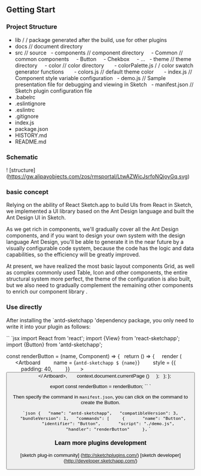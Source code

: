 ## Getting Start

### Project Structure

- lib / / package generated after the build, use for other plugins
- docs // document directory
- src // source
  - components // component directory
    - Common // common components
    - Button
    - Chekbox
    - ...
  - theme // theme directory
    - color // color directory
      - colorPalette.js / / color swatch generator functions
      - colors.js // default theme color
      - index.js // Component style variable configuration
  - demo.js // Sample presentation file for debugging and viewing in Sketch
  - manifest.json // Sketch plugin configuration file
- .babelrc
- .eslintignore
- .eslintrc
- .gitignore
- index.js
- package.json
- HISTORY.md
- README.md

### Schematic

! [structure] (https://gw.alipayobjects.com/zos/rmsportal/LtwAZWicJsrfoNQjoyGq.svg)

### basic concept

Relying on the ability of React Sketch.app to build UIs from React in Sketch, we implemented a UI library based on the Ant Design language and built the Ant Design UI in Sketch.

As we get rich in components, we'll gradually cover all the Ant Design components, and if you want to design your own system with the design language Ant Design, you'll be able to generate it in the near future by a visually configurable code system, because the code has the logic and data capabilities, so the efficiency will be greatly improved.

At present, we have realized the most basic layout components Grid, as well as complex commonly used Table, Icon and other components, the entire structural system more perfect, the theme of the configuration is also built, but we also need to gradually complement the remaining other components to enrich our component library .

### Use directly

After installing the `antd-sketchapp 'dependency package, you only need to write it into your plugin as follows:

`` `jsx
import React from 'react';
import {View} from 'react-sketchapp';
import {Button} from 'antd-sketchapp';

const renderButton = (name, Component) => {
  return () => {
    render (
      <Artboard
        name = {`antd-sketchapp $ {name}`}
        style = {{
          padding: 40,
        }}
      >
        <Button type = "dashed" text = "disabled-dashed-ghost" ghost />
      </ Artboard>,
      context.document.currentPage ()
    );
  };
};


export const renderButton = renderButton;
`` `

Then specify the command in `manifest.json`, you can click on the command to create the Button.

`` `json
{
  "name": "antd-sketchapp",
  "compatibleVersion": 3,
  "bundleVersion": 1,
  "commands": [
    {
      "name": "Button",
      "identifier": "Button",
      "script": "./demo.js",
      "handler": "renderButton"
    },
`` `

### Learn more plugins development

[sketch plug-in community] (http://sketchplugins.com/)
[sketch developer] (http://developer.sketchapp.com/)